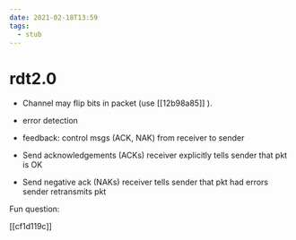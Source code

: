 ```yaml
---
date: 2021-02-18T13:59
tags: 
  - stub
---
```


# rdt2.0

- Channel may flip bits in packet (use [[12b98a85]] ).

- error detection
- feedback: control msgs (ACK, NAK) from receiver to sender

- Send acknowledgements (ACKs)
  receiver explicitly tells sender that pkt is OK

- Send negative ack (NAKs)
  receiver tells sender that pkt had errors
  sender retransmits pkt

Fun question:

[[cf1d119c]]
